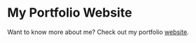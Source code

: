# My Portfolio Website
Want to know more about me? Check out my portfolio [website](https://aparna-sakshi.github.io/).


